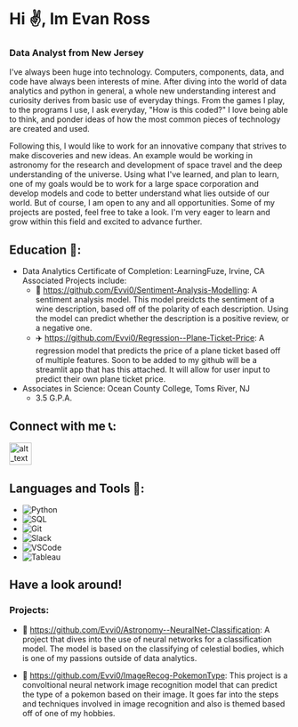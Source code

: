 # Hi ✌️, Im Evan Ross
### Data Analyst from New Jersey
I've always been huge into technology. Computers, components, data, and code have always been interests of mine. After diving into the world of data analytics and python in general, a whole new understanding interest and curiosity derives from basic use of everyday things. From the games I play, to the programs I use, I ask everyday, "How is this coded?" I love being able to think, and ponder ideas of how the most common pieces of technology are created and used. 

Following this, I would like to work for an innovative company that strives to make discoveries and new ideas. An example would be working in astronomy for the research and development of space travel and the deep understanding of the universe. Using what I've learned, and plan to learn, one of my goals would be to work for a large space corporation and develop models and code to better understand what lies outside of our world. But of course, I am open to any and all opportunities. Some of my projects are posted, feel free to take a look. I'm very eager to learn and grow within this field and excited to advance further.

## Education 📜:
- Data Analytics Certificate of Completion: LearningFuze, Irvine, CA
  Associated Projects include:
  - 🍷  https://github.com/Evvi0/Sentiment-Analysis-Modelling: A sentiment analysis model. This model preidcts the sentiment of a wine description, based off of the polarity of each description. Using the model can predict whether the description is a positive review, or a negative one.
  - ✈️ https://github.com/Evvi0/Regression--Plane-Ticket-Price: A regression model that predicts the price of a plane ticket based off of multiple features. Soon to be added to my         github will be a streamlit app that has this attached. It will allow for user input to predict their own plane ticket price.
- Associates in Science: Ocean County College, Toms River, NJ
  - 3.5 G.P.A.

## Connect with me 📞:
[<img alt="alt_text" width="40px" src="https://upload.wikimedia.org/wikipedia/commons/c/ca/LinkedIn_logo_initials.png">](https://www.linkedin.com/in/evan-ross2003/)

## Languages and Tools 🔨:
- ![Python](https://img.shields.io/badge/-Python-blue?logo=python&logoColor=white)
- ![SQL](https://img.shields.io/badge/-SQL-003B57?logo=microsoftsqlserver&logoColor=white)
- ![Git](https://img.shields.io/badge/-Git-F05032?logo=git&logoColor=white)
- ![Slack](https://img.shields.io/badge/-Slack-4A154B?logo=slack&logoColor=white)
- ![VSCode](https://img.shields.io/badge/-VSCode-007ACC?logo=visualstudiocode&logoColor=white)
- ![Tableau](https://img.shields.io/badge/-Tableau-E97627?logo=tableau&logoColor=white)
    
## Have a look around! 
### Projects:
- 🌌 https://github.com/Evvi0/Astronomy--NeuralNet-Classification: A project that dives into the use of neural networks for a classification model. The model is based on the classifying of celestial bodies, which is one of my passions outside of data analytics.

- 👻 https://github.com/Evvi0/ImageRecog-PokemonType: This project is a convoltional neural network image recognition model that can predict the type of a pokemon based on their image. It goes far into the steps and techniques involved in image recognition and also is themed based off of one of my hobbies.







